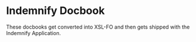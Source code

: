 # Indemnify Docbook

These docbooks get converted into XSL-FO
and then gets shipped with the Indemnify Application.

